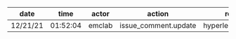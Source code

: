 | date     | time     | actor  | action               | repo             | user | data.team | data.new_repo_permission | data.old_repo_permission |
| -------- | -------- | ------ | -------------------- | ---------------- | ---- | --------- | ------------------------ | ------------------------ |
| 12/21/21 | 01:52:04 | emclab | issue_comment.update | hyperledger/besu |      |           |                          |                          |

